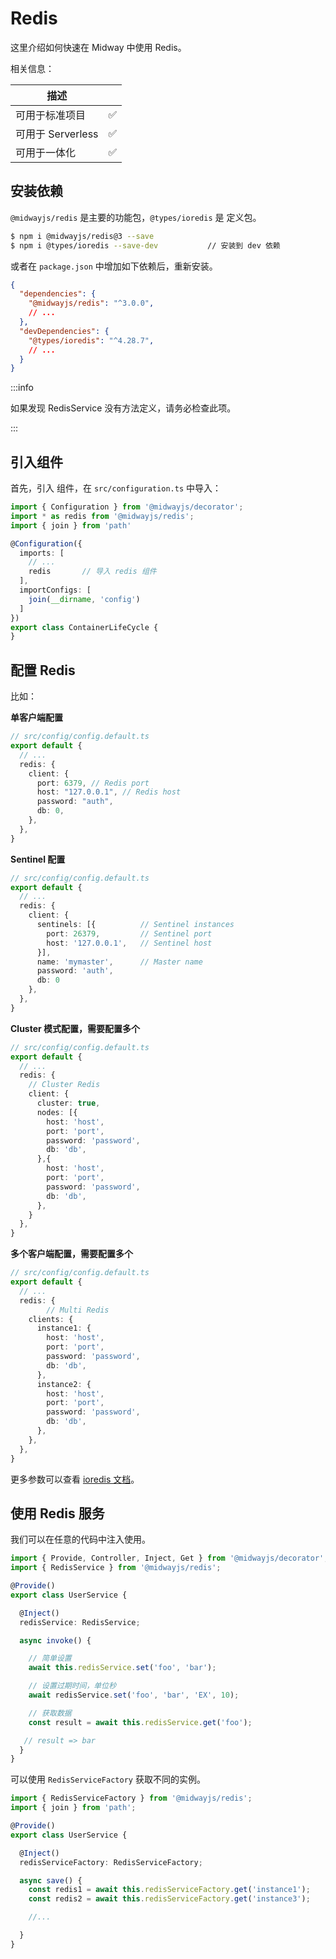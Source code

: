 # Redis

这里介绍如何快速在 Midway 中使用 Redis。

相关信息：

| 描述              |      |
| ----------------- | ---- |
| 可用于标准项目    | ✅    |
| 可用于 Serverless | ✅    |
| 可用于一体化      | ✅    |




## 安装依赖


`@midwayjs/redis` 是主要的功能包，`@types/ioredis` 是 定义包。
```bash
$ npm i @midwayjs/redis@3 --save
$ npm i @types/ioredis --save-dev			// 安装到 dev 依赖
```
或者在 `package.json` 中增加如下依赖后，重新安装。

```json
{
  "dependencies": {
    "@midwayjs/redis": "^3.0.0",
    // ...
  },
  "devDependencies": {
    "@types/ioredis": "^4.28.7",
    // ...
  }
}
```



:::info

如果发现 RedisService 没有方法定义，请务必检查此项。

:::


## 引入组件


首先，引入 组件，在 `src/configuration.ts` 中导入：
```typescript
import { Configuration } from '@midwayjs/decorator';
import * as redis from '@midwayjs/redis';
import { join } from 'path'

@Configuration({
  imports: [
    // ...
    redis		// 导入 redis 组件
  ],
  importConfigs: [
    join(__dirname, 'config')
  ]
})
export class ContainerLifeCycle {
}
```


## 配置 Redis


比如：


**单客户端配置**
```typescript
// src/config/config.default.ts
export default {
  // ...
  redis: {
    client: {
      port: 6379, // Redis port
      host: "127.0.0.1", // Redis host
      password: "auth",
      db: 0,
    },
  },
}
```
**Sentinel 配置**
```typescript
// src/config/config.default.ts
export default {
  // ...
  redis: {
    client: {
      sentinels: [{          // Sentinel instances
        port: 26379,         // Sentinel port
        host: '127.0.0.1',   // Sentinel host
      }],
      name: 'mymaster',      // Master name
      password: 'auth',
      db: 0
    },
  },
}
```


**Cluster 模式配置，需要配置多个**
```typescript
// src/config/config.default.ts
export default {
  // ...
  redis: {
    // Cluster Redis
    client: {
      cluster: true,
      nodes: [{
        host: 'host',
        port: 'port',
        password: 'password',
        db: 'db',
      },{
        host: 'host',
        port: 'port',
        password: 'password',
        db: 'db',
      },
    }
  },
}
```

**多个客户端配置，需要配置多个**
```typescript
// src/config/config.default.ts
export default {
  // ...
  redis: {
		// Multi Redis
    clients: {
      instance1: {
        host: 'host',
        port: 'port',
        password: 'password',
        db: 'db',
      },
      instance2: {
        host: 'host',
        port: 'port',
        password: 'password',
        db: 'db',
      },
    },
  },
}
```
更多参数可以查看 [ioredis 文档](https://github.com/luin/ioredis/blob/master/API.md#new_Redis_new)。


## 使用 Redis 服务


我们可以在任意的代码中注入使用。
```typescript
import { Provide, Controller, Inject, Get } from '@midwayjs/decorator';
import { RedisService } from '@midwayjs/redis';

@Provide()
export class UserService {

  @Inject()
  redisService: RedisService;

  async invoke() {

    // 简单设置
    await this.redisService.set('foo', 'bar');

    // 设置过期时间，单位秒
    await redisService.set('foo', 'bar', 'EX', 10);

    // 获取数据
    const result = await this.redisService.get('foo');

   // result => bar
  }
}
```


可以使用 `RedisServiceFactory` 获取不同的实例。
```typescript
import { RedisServiceFactory } from '@midwayjs/redis';
import { join } from 'path';

@Provide()
export class UserService {

  @Inject()
  redisServiceFactory: RedisServiceFactory;

  async save() {
    const redis1 = await this.redisServiceFactory.get('instance1');
    const redis2 = await this.redisServiceFactory.get('instance3');

    //...

  }
}
```

